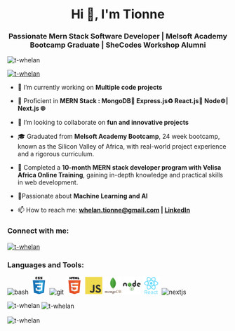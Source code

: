 <h1 align="center">Hi 👋, I'm Tionne</h1>
<h3 align="center">Passionate Mern Stack Software Developer | Melsoft Academy Bootcamp Graduate | SheCodes Workshop Alumni</h3>

<p align="left"> <img src="https://komarev.com/ghpvc/?username=t-whelan&label=Profile%20views&color=0e75b6&style=flat" alt="t-whelan" /> </p>

<p align="left"> <a href="https://github.com/ryo-ma/github-profile-trophy"><img src="https://github-profile-trophy.vercel.app/?username=t-whelan" alt="t-whelan" /></a> </p>

- 🔭 I’m currently working on **Multiple code projects**

- 🌱 Proficient in **MERN Stack : MongoDB🍃 Express.js♻️ React.js🔵 Node⚙️| Next.js 🌐**

- 👯 I’m looking to collaborate on **fun and innovative projects**

- 🎓 Graduated from **Melsoft Academy Bootcamp**,  24 week bootcamp, known as the Silicon Valley of Africa, with real-world project experience and a rigorous curriculum.
- 📘 Completed a **10-month MERN stack developer program with Velisa Africa Online Training**, gaining in-depth knowledge and practical skills in web development.



- 👾Passionate about **Machine Learning and AI**

- 📫 How to reach me: **whelan.tionne@gmail.com | [LinkedIn](https://www.linkedin.com/in/tionne-whelan/)**

<h3 align="left">Connect with me:</h3>
<p align="left">
<a href="https://linkedin.com/in/t-whelan" target="blank"><img align="center" src="https://raw.githubusercontent.com/rahuldkjain/github-profile-readme-generator/master/src/images/icons/Social/linked-in-alt.svg" alt="t-whelan" height="30" width="40" /></a>
</p>

<h3 align="left">Languages and Tools:</h3>
<p align="left">
<img src="https://www.vectorlogo.zone/logos/gnu_bash/gnu_bash-icon.svg" alt="bash" width="40" height="40"/>
<img src="https://raw.githubusercontent.com/devicons/devicon/master/icons/css3/css3-original-wordmark.svg" alt="css3" width="40" height="40"/>
<img src="https://www.vectorlogo.zone/logos/git-scm/git-scm-icon.svg" alt="git" width="40" height="40"/>
<img src="https://raw.githubusercontent.com/devicons/devicon/master/icons/html5/html5-original-wordmark.svg" alt="html5" width="40" height="40"/>
<img src="https://raw.githubusercontent.com/devicons/devicon/master/icons/javascript/javascript-original.svg" alt="javascript" width="40" height="40"/>
<img src="https://raw.githubusercontent.com/devicons/devicon/master/icons/mongodb/mongodb-original-wordmark.svg" alt="mongodb" width="40" height="40"/>
<img src="https://raw.githubusercontent.com/devicons/devicon/master/icons/nodejs/nodejs-original-wordmark.svg" alt="nodejs" width="40" height="40"/>
<img src="https://raw.githubusercontent.com/devicons/devicon/master/icons/react/react-original-wordmark.svg" alt="react" width="40" height="40"/>
<img src="https://cdn.worldvectorlogo.com/logos/next-js.svg" alt="nextjs" width="40" height="40"/>
</p>

<p><img align="left" src="https://github-readme-stats.vercel.app/api/top-langs?username=t-whelan&show_icons=true&locale=en&layout=compact" alt="t-whelan" /></p>

<p>&nbsp;<img align="center" src="https://github-readme-stats.vercel.app/api?username=t-whelan&show_icons=true&locale=en" alt="t-whelan" /></p>

<p><img align="center" src="https://github-readme-streak-stats.herokuapp.com/?user=t-whelan&" alt="t-whelan" /></p>
